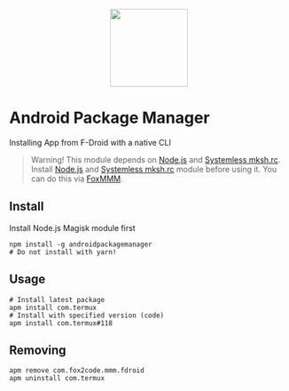 [nodejs]: https://github.com/Magisk-Modules-Alt-Repo/node
[mkshrc]: https://github.com/Magisk-Modules-Alt-Repo/mkshrc
[foxmmm]: https://github.com/Fox2Code/FoxMagiskModuleManager

<p  align="center"><img width="140" src="https://dergoogler.com/avatars/988e860aaaf5496c5ec1d34f41e3abec?size=420"></p>

# Android Package Manager

Installing App from F-Droid with a native CLI

> Warning! This module depends on [Node.js][nodejs] and [Systemless mksh.rc][mkshrc]. Install [Node.js][nodejs] and [Systemless mksh.rc][mkshrc] module before using it. You can do this via [FoxMMM][foxmmm].

## Install

Install Node.js Magisk module first

```shell
npm install -g androidpackagemanager
# Do not install with yarn!
```

## Usage

```shell
# Install latest package
apm install com.termux
# Install with specified version (code)
apm install com.termux#118
```

## Removing

```shell
apm remove com.fox2code.mmm.fdroid
apm uninstall com.termux
```
